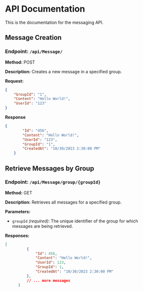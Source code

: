 # API Documentation

This is the documentation for the messaging API.

## Message Creation

### Endpoint: `/api/Message/`

**Method:** POST

**Description:** Creates a new message in a specified group.

**Request:**

```json
{
    "GroupId": "1",
    "Content": "Hello World!",
    "UserId": "123"
}
```

**Response**

```json
{
        "Id": "456",
        "Content": "Hello World!",
        "UserId": "123",
        "GroupId": "1",
        "CreatedAt": "10/30/2023 2:30:00 PM"
    }

```

## Retrieve Messages by Group

### Endpoint: `/api/Message/group/{groupId}`

**Method:** GET

**Description:** Retrieves all messages for a specified group.

**Parameters:**

- `groupId` _(required)_: The unique identifier of the group for which messages are being retrieved.

**Responses:**

```json
[
          {
              "Id": 456,
              "Content": "Hello World!",
              "UserId": 123,
              "GroupId": 1,
              "CreatedAt": "10/30/2023 2:30:00 PM"
          },
          // ... more messages
      ]
```